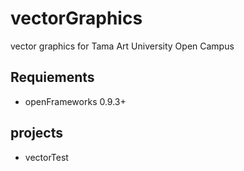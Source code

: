 # vectorGraphics
vector graphics for Tama Art University Open Campus

## Requiements
- openFrameworks 0.9.3+

## projects
- vectorTest
